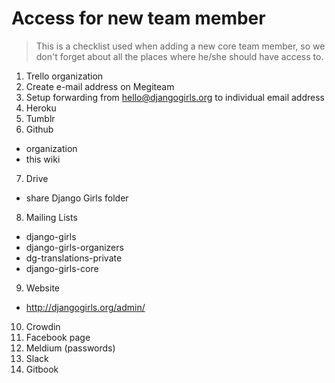 # Access for new team member

> This is a checklist used when adding a new core team member, so we don't forget about all the places where he/she should have access to.

1. Trello organization
2. Create e-mail address on Megiteam
3. Setup forwarding from hello@djangogirls.org to individual email address
4. Heroku
5. Tumblr
6. Github
 - organization
 - this wiki
7. Drive
 - share Django Girls folder
8. Mailing Lists
 - django-girls
 - django-girls-organizers
 - dg-translations-private
 - django-girls-core
9. Website
 - http://djangogirls.org/admin/
10. Crowdin
11. Facebook page
12. Meldium (passwords)
13. Slack
14. Gitbook